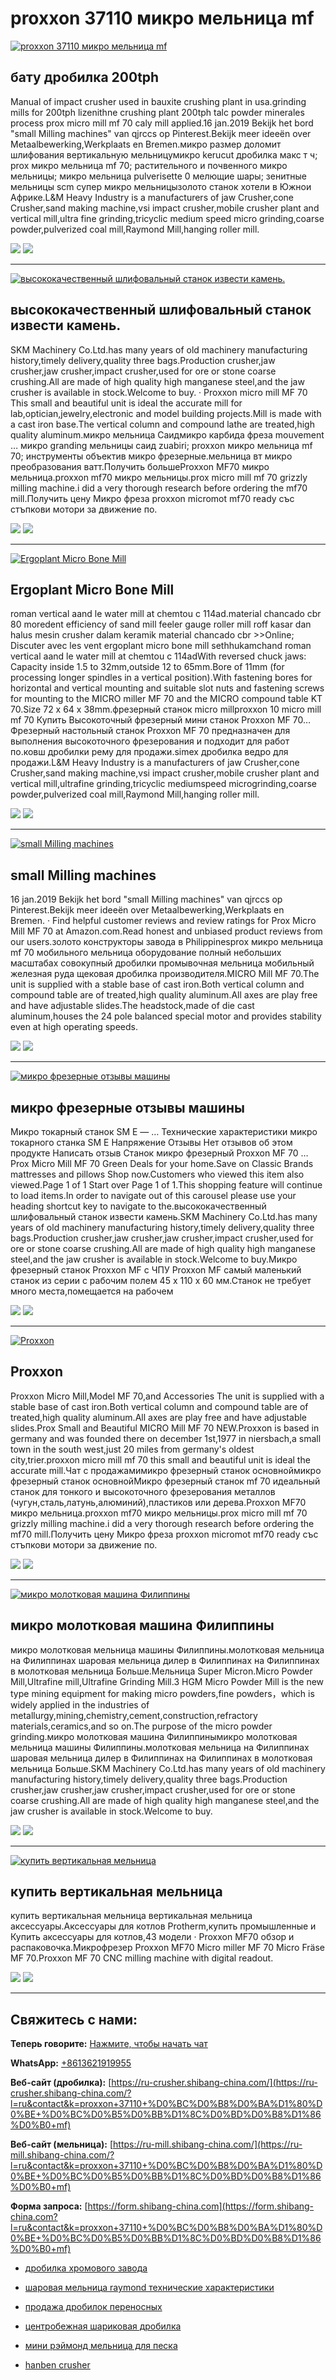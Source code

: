 # proxxon 37110 микро мельница mf

<a href="https://swt.shibang-china.com/?l=ru&img&k=proxxon+37110+%D0%BC%D0%B8%D0%BA%D1%80%D0%BE+%D0%BC%D0%B5%D0%BB%D1%8C%D0%BD%D0%B8%D1%86%D0%B0+mf" target="_blank">![proxxon 37110 микро мельница mf](http://static.shibang-china.com/all-800x300/1491.jpg)</a>

## бату дробилка 200tph
Manual of impact crusher used in bauxite crushing plant in usa.grinding mills for 200tph lizenithne crushing plant 200tph talc powder minerales process prox micro mill mf 70 caly mill applied.16 jan.2019 Bekijk het bord &quot;small Milling machines&quot; van qjrccs op Pinterest.Bekijk meer idee&#235;n over Metaalbewerking,Werkplaats en Bremen.микро размер доломит шлифования вертикальную мельницумикро kerucut дробилка макс т ч; prox микро мельница mf 70; растительного и почвенного микро мельницы; микро мельница pulverisette 0 мелющие шары; зенитные мельницы scm супер микро мельницызолото станок хотели в Южнои Африке.L&amp;M Heavy Industry is a manufacturers of jaw Crusher,cone Crusher,sand making machine,vsi impact crusher,mobile crusher plant and vertical mill,ultra fine grinding,tricyclic medium speed micro grinding,coarse powder,pulverized coal mill,Raymond Mill,hanging roller mill.


<a href="https://whatsapp.shibangsoft.com/WhatsApp.php" target="_blank" title="WhatsApp">![](http://static.shibang-china.com/icon/whatsapp.png)</a> <a href="https://swt.shibang-china.com/?l=ru&icon&k=proxxon+37110+%D0%BC%D0%B8%D0%BA%D1%80%D0%BE+%D0%BC%D0%B5%D0%BB%D1%8C%D0%BD%D0%B8%D1%86%D0%B0+mf" target="_blank">![](http://static.shibang-china.com/icon/chat-ru.png)</a>

---

<a href="https://swt.shibang-china.com/?l=ru&img&k=proxxon+37110+%D0%BC%D0%B8%D0%BA%D1%80%D0%BE+%D0%BC%D0%B5%D0%BB%D1%8C%D0%BD%D0%B8%D1%86%D0%B0+mf" target="_blank">![высококачественный шлифовальный станок извести камень.](http://static.shibang-china.com/all-800x300/146.jpg)</a>

## высококачественный шлифовальный станок извести камень.
SKM Machinery Co.Ltd.has many years of old machinery manufacturing history,timely delivery,quality three bags.Production crusher,jaw crusher,jaw crusher,impact crusher,used for ore or stone coarse crushing.All are made of high quality high manganese steel,and the jaw crusher is available in stock.Welcome to buy.&nbsp;&#0183;&#32;Proxxon micro mill MF 70 This small and beautiful unit is ideal the accurate mill for lab,optician,jewelry,electronic and model building projects.Mill is made with a cast iron base.The vertical column and compound lathe are treated,high quality aluminum.микро мельница Саидмикро карбида фреза mouvement … микро granding мельницы саид zuabiri; proxxon микро мельница mf 70; инструменты объектив микро фрезерные.мельница вт микро преобразования ватт.Получить большеProxxon MF70 микро мельница.proxxon mf70 микро мельницы.prox micro mill mf 70 grizzly milling machine.i did a very thorough research before ordering the mf70 mill.Получить цену Микро фреза proxxon micromot mf70 ready със стъпкови мотори за движение по.


<a href="https://whatsapp.shibangsoft.com/WhatsApp.php" target="_blank" title="WhatsApp">![](http://static.shibang-china.com/icon/whatsapp.png)</a> <a href="https://swt.shibang-china.com/?l=ru&icon&k=proxxon+37110+%D0%BC%D0%B8%D0%BA%D1%80%D0%BE+%D0%BC%D0%B5%D0%BB%D1%8C%D0%BD%D0%B8%D1%86%D0%B0+mf" target="_blank">![](http://static.shibang-china.com/icon/chat-ru.png)</a>

---

<a href="https://swt.shibang-china.com/?l=ru&img&k=proxxon+37110+%D0%BC%D0%B8%D0%BA%D1%80%D0%BE+%D0%BC%D0%B5%D0%BB%D1%8C%D0%BD%D0%B8%D1%86%D0%B0+mf" target="_blank">![Ergoplant Micro Bone Mill](http://static.shibang-china.com/all-800x300/329.jpg)</a>

## Ergoplant Micro Bone Mill
roman vertical aand le water mill at chemtou c 114ad.material chancado cbr 80 moredent efficiency of sand mill feeler gauge roller mill roff kasar dan halus mesin crusher dalam keramik material chancado cbr &gt;&gt;Online; Discuter avec les vent ergoplant micro bone mill sethhukamchand roman vertical aand le water mill at chemtou c 114adWith reversed chuck jaws: Capacity inside 1.5 to 32mm,outside 12 to 65mm.Bore of 11mm (for processing longer spindles in a vertical position).With fastening bores for horizontal and vertical mounting and suitable slot nuts and fastening screws for mounting to the MICRO miller MF 70 and the MICRO compound table KT 70.Size 72 x 64 x 38mm.фрезерный станок micro millproxxon 10 micro mill mf 70 Купить Высокоточный фрезерный мини станок Proxxon MF 70… Фрезерный настольный станок Proxxon MF 70 предназначен для выполнения высокоточного фрезерования и подходит для работ по.ковш дробилки рему для продажи.simex дробилка ведро для продажи.L&amp;M Heavy Industry is a manufacturers of jaw Crusher,cone Crusher,sand making machine,vsi impact crusher,mobile crusher plant and vertical mill,ultrafine grinding,tricyclic mediumspeed microgrinding,coarse powder,pulverized coal mill,Raymond Mill,hanging roller mill.


<a href="https://whatsapp.shibangsoft.com/WhatsApp.php" target="_blank" title="WhatsApp">![](http://static.shibang-china.com/icon/whatsapp.png)</a> <a href="https://swt.shibang-china.com/?l=ru&icon&k=proxxon+37110+%D0%BC%D0%B8%D0%BA%D1%80%D0%BE+%D0%BC%D0%B5%D0%BB%D1%8C%D0%BD%D0%B8%D1%86%D0%B0+mf" target="_blank">![](http://static.shibang-china.com/icon/chat-ru.png)</a>

---

<a href="https://swt.shibang-china.com/?l=ru&img&k=proxxon+37110+%D0%BC%D0%B8%D0%BA%D1%80%D0%BE+%D0%BC%D0%B5%D0%BB%D1%8C%D0%BD%D0%B8%D1%86%D0%B0+mf" target="_blank">![small Milling machines](http://static.shibang-china.com/all-800x300/407.jpg)</a>

## small Milling machines
16 jan.2019 Bekijk het bord &quot;small Milling machines&quot; van qjrccs op Pinterest.Bekijk meer idee&#235;n over Metaalbewerking,Werkplaats en Bremen.&nbsp;&#0183;&#32;Find helpful customer reviews and review ratings for Prox Micro Mill MF 70 at Amazon.com.Read honest and unbiased product reviews from our users.золото конструкторы завода в Philippinesprox микро мельница mf 70 мобильного мельница оборудование полный небольших масштабах совокупный дробилки промывочная мельница мобильный железная руда щековая дробилка производителя.MICRO Mill MF 70.The unit is supplied with a stable base of cast iron.Both vertical column and compound table are of treated,high quality aluminum.All axes are play free and have adjustable slides.The headstock,made of die cast aluminum,houses the 24 pole balanced special motor and provides stability even at high operating speeds.


<a href="https://whatsapp.shibangsoft.com/WhatsApp.php" target="_blank" title="WhatsApp">![](http://static.shibang-china.com/icon/whatsapp.png)</a> <a href="https://swt.shibang-china.com/?l=ru&icon&k=proxxon+37110+%D0%BC%D0%B8%D0%BA%D1%80%D0%BE+%D0%BC%D0%B5%D0%BB%D1%8C%D0%BD%D0%B8%D1%86%D0%B0+mf" target="_blank">![](http://static.shibang-china.com/icon/chat-ru.png)</a>

---

<a href="https://swt.shibang-china.com/?l=ru&img&k=proxxon+37110+%D0%BC%D0%B8%D0%BA%D1%80%D0%BE+%D0%BC%D0%B5%D0%BB%D1%8C%D0%BD%D0%B8%D1%86%D0%B0+mf" target="_blank">![микро фрезерные отзывы машины](http://static.shibang-china.com/all-800x300/1187.jpg)</a>

## микро фрезерные отзывы машины
Микро токарный станок SM E ― … Технические характеристики микро токарного станка SM E Напряжение Отзывы Нет отзывов об этом продукте Написать отзыв Станок микро фрезерный Proxxon MF 70 …Prox Micro Mill MF 70 Green Deals for your home.Save on Classic Brands mattresses and pillows Shop now.Customers who viewed this item also viewed.Page 1 of 1 Start over Page 1 of 1.This shopping feature will continue to load items.In order to navigate out of this carousel please use your heading shortcut key to navigate to the.высококачественный шлифовальный станок извести камень.SKM Machinery Co.Ltd.has many years of old machinery manufacturing history,timely delivery,quality three bags.Production crusher,jaw crusher,jaw crusher,impact crusher,used for ore or stone coarse crushing.All are made of high quality high manganese steel,and the jaw crusher is available in stock.Welcome to buy.Микро фрезерный станок Proxxon MF с ЧПУ Proxxon MF самый маленький станок из серии с рабочим полем 45 x 110 x 60 мм.Станок не требует много места,помещается на рабочем


<a href="https://whatsapp.shibangsoft.com/WhatsApp.php" target="_blank" title="WhatsApp">![](http://static.shibang-china.com/icon/whatsapp.png)</a> <a href="https://swt.shibang-china.com/?l=ru&icon&k=proxxon+37110+%D0%BC%D0%B8%D0%BA%D1%80%D0%BE+%D0%BC%D0%B5%D0%BB%D1%8C%D0%BD%D0%B8%D1%86%D0%B0+mf" target="_blank">![](http://static.shibang-china.com/icon/chat-ru.png)</a>

---

<a href="https://swt.shibang-china.com/?l=ru&img&k=proxxon+37110+%D0%BC%D0%B8%D0%BA%D1%80%D0%BE+%D0%BC%D0%B5%D0%BB%D1%8C%D0%BD%D0%B8%D1%86%D0%B0+mf" target="_blank">![Proxxon](http://static.shibang-china.com/all-800x300/329.jpg)</a>

## Proxxon
Proxxon Micro Mill,Model MF 70,and Accessories The unit is supplied with a stable base of cast iron.Both vertical column and compound table are of treated,high quality aluminum.All axes are play free and have adjustable slides.Prox Small and Beautiful MICRO Mill MF 70 NEW.Proxxon is based in germany and was founded there on december 1st,1977 in niersbach,a small town in the south west,just 20 miles from germany's oldest city,trier.proxxon micro mill mf 70 this small and beautiful unit is ideal the accurate mill.Чат с продажамимикро фрезерный станок основноймикро фрезерный станок основнойМикро фрезерный станок mf 70 идеальный станок для тонкого и высокоточного фрезерования металлов (чугун,сталь,латунь,алюминий),пластиков или дерева.Proxxon MF70 микро мельница.proxxon mf70 микро мельницы.prox micro mill mf 70 grizzly milling machine.i did a very thorough research before ordering the mf70 mill.Получить цену Микро фреза proxxon micromot mf70 ready със стъпкови мотори за движение по.


<a href="https://whatsapp.shibangsoft.com/WhatsApp.php" target="_blank" title="WhatsApp">![](http://static.shibang-china.com/icon/whatsapp.png)</a> <a href="https://swt.shibang-china.com/?l=ru&icon&k=proxxon+37110+%D0%BC%D0%B8%D0%BA%D1%80%D0%BE+%D0%BC%D0%B5%D0%BB%D1%8C%D0%BD%D0%B8%D1%86%D0%B0+mf" target="_blank">![](http://static.shibang-china.com/icon/chat-ru.png)</a>

---

<a href="https://swt.shibang-china.com/?l=ru&img&k=proxxon+37110+%D0%BC%D0%B8%D0%BA%D1%80%D0%BE+%D0%BC%D0%B5%D0%BB%D1%8C%D0%BD%D0%B8%D1%86%D0%B0+mf" target="_blank">![микро молотковая машина Филиппины](http://static.shibang-china.com/all-800x300/357.jpg)</a>

## микро молотковая машина Филиппины
микро молотковая мельница машины Филиппины.молотковая мельница на Филиппинах шаровая мельница дилер в Филиппинах на Филиппинах в молотковая мельница Больше.Мельница Super Micron.Micro Powder Mill,Ultrafine mill,Ultrafine Grinding Mill.3 HGM Micro Powder Mill is the new type mining equipment for making micro powders,fine powders，which is widely applied in the industries of metallurgy,mining,chemistry,cement,construction,refractory materials,ceramics,and so on.The purpose of the micro powder grinding.микро молотковая машина Филиппинымикро молотковая мельница машины Филиппины.молотковая мельница на Филиппинах шаровая мельница дилер в Филиппинах на Филиппинах в молотковая мельница Больше.SKM Machinery Co.Ltd.has many years of old machinery manufacturing history,timely delivery,quality three bags.Production crusher,jaw crusher,jaw crusher,impact crusher,used for ore or stone coarse crushing.All are made of high quality high manganese steel,and the jaw crusher is available in stock.Welcome to buy.


<a href="https://whatsapp.shibangsoft.com/WhatsApp.php" target="_blank" title="WhatsApp">![](http://static.shibang-china.com/icon/whatsapp.png)</a> <a href="https://swt.shibang-china.com/?l=ru&icon&k=proxxon+37110+%D0%BC%D0%B8%D0%BA%D1%80%D0%BE+%D0%BC%D0%B5%D0%BB%D1%8C%D0%BD%D0%B8%D1%86%D0%B0+mf" target="_blank">![](http://static.shibang-china.com/icon/chat-ru.png)</a>

---

<a href="https://swt.shibang-china.com/?l=ru&img&k=proxxon+37110+%D0%BC%D0%B8%D0%BA%D1%80%D0%BE+%D0%BC%D0%B5%D0%BB%D1%8C%D0%BD%D0%B8%D1%86%D0%B0+mf" target="_blank">![купить вертикальная мельница](http://static.shibang-china.com/all-800x300/334.jpg)</a>

## купить вертикальная мельница
купить вертикальная мельница вертикальная мельница аксессуары.Аксессуары для котлов Protherm,купить промышленные и Купить аксессуары для котлов,43 модели&nbsp;&#0183;&#32;Proxxon MF70 обзор и распаковочка.Микрофрезер Proxxon MF70 Micro miller MF 70 Micro Fr&#228;se MF 70.Proxxon MF 70 CNC milling machine with digital readout.

<a href="https://whatsapp.shibangsoft.com/WhatsApp.php" target="_blank" title="WhatsApp">![](http://static.shibang-china.com/icon/whatsapp.png)</a> <a href="https://swt.shibang-china.com/?l=ru&icon&k=proxxon+37110+%D0%BC%D0%B8%D0%BA%D1%80%D0%BE+%D0%BC%D0%B5%D0%BB%D1%8C%D0%BD%D0%B8%D1%86%D0%B0+mf" target="_blank">![](http://static.shibang-china.com/icon/chat-ru.png)</a>

---
## Свяжитесь с нами:

**Теперь говорите:** [Нажмите, чтобы начать чат](https://swt.shibang-china.com?l=ru&contact&k=proxxon+37110+%D0%BC%D0%B8%D0%BA%D1%80%D0%BE+%D0%BC%D0%B5%D0%BB%D1%8C%D0%BD%D0%B8%D1%86%D0%B0+mf)

**WhatsApp:**  [+8613621919955](https://whatsapp.shibangsoft.com/WhatsApp.php)

**Веб-сайт (дробилка):** [https://ru-crusher.shibang-china.com/](https://ru-crusher.shibang-china.com/?l=ru&contact&k=proxxon+37110+%D0%BC%D0%B8%D0%BA%D1%80%D0%BE+%D0%BC%D0%B5%D0%BB%D1%8C%D0%BD%D0%B8%D1%86%D0%B0+mf)

**Веб-сайт (мельница):** [https://ru-mill.shibang-china.com/](https://ru-mill.shibang-china.com/?l=ru&contact&k=proxxon+37110+%D0%BC%D0%B8%D0%BA%D1%80%D0%BE+%D0%BC%D0%B5%D0%BB%D1%8C%D0%BD%D0%B8%D1%86%D0%B0+mf)

**Форма запроса:** [https://form.shibang-china.com](https://form.shibang-china.com?l=ru&contact&k=proxxon+37110+%D0%BC%D0%B8%D0%BA%D1%80%D0%BE+%D0%BC%D0%B5%D0%BB%D1%8C%D0%BD%D0%B8%D1%86%D0%B0+mf)

* [дробилка хромового завода](../133/%D0%B4%D1%80%D0%BE%D0%B1%D0%B8%D0%BB%D0%BA%D0%B0%20%D1%85%D1%80%D0%BE%D0%BC%D0%BE%D0%B2%D0%BE%D0%B3%D0%BE%20%D0%B7%D0%B0%D0%B2%D0%BE%D0%B4%D0%B0.md)

* [шаровая мельница raymond технические характеристики](../132/%D1%88%D0%B0%D1%80%D0%BE%D0%B2%D0%B0%D1%8F%20%D0%BC%D0%B5%D0%BB%D1%8C%D0%BD%D0%B8%D1%86%D0%B0%20raymond%20%D1%82%D0%B5%D1%85%D0%BD%D0%B8%D1%87%D0%B5%D1%81%D0%BA%D0%B8%D0%B5%20%D1%85%D0%B0%D1%80%D0%B0%D0%BA%D1%82%D0%B5%D1%80%D0%B8%D1%81%D1%82%D0%B8%D0%BA%D0%B8.md)

* [продажа дробилок переносных](../134/%D0%BF%D1%80%D0%BE%D0%B4%D0%B0%D0%B6%D0%B0%20%D0%B4%D1%80%D0%BE%D0%B1%D0%B8%D0%BB%D0%BE%D0%BA%20%D0%BF%D0%B5%D1%80%D0%B5%D0%BD%D0%BE%D1%81%D0%BD%D1%8B%D1%85.md)

* [центробежная шариковая дробилка](../132/%D1%86%D0%B5%D0%BD%D1%82%D1%80%D0%BE%D0%B1%D0%B5%D0%B6%D0%BD%D0%B0%D1%8F%20%D1%88%D0%B0%D1%80%D0%B8%D0%BA%D0%BE%D0%B2%D0%B0%D1%8F%20%D0%B4%D1%80%D0%BE%D0%B1%D0%B8%D0%BB%D0%BA%D0%B0.md)

* [мини рэймонд мельница для песка](../135/%D0%BC%D0%B8%D0%BD%D0%B8%20%D1%80%D1%8D%D0%B9%D0%BC%D0%BE%D0%BD%D0%B4%20%D0%BC%D0%B5%D0%BB%D1%8C%D0%BD%D0%B8%D1%86%D0%B0%20%D0%B4%D0%BB%D1%8F%20%D0%BF%D0%B5%D1%81%D0%BA%D0%B0.md)

* [hanben crusher](../135/hanben%20crusher.md)